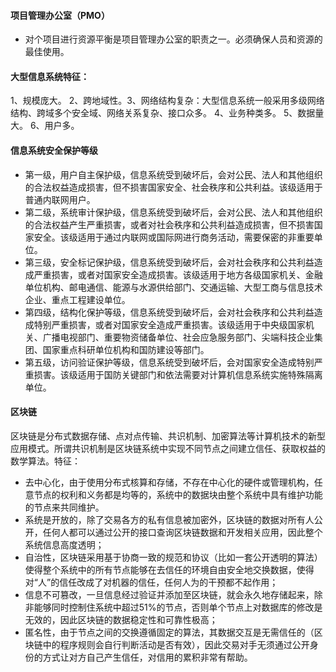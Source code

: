 #### 项目管理办公室（PMO）

- 对个项目进行资源平衡是项目管理办公室的职责之一。必须确保人员和资源的最佳使用。

#### 大型信息系统特征：

1、规模庞大。 2、跨地域性。3、网络结构复杂：大型信息系统一般采用多级网络结构、跨域多个安全域、网络关系复杂、接口众多。 4、业务种类多。 5、数据量大。 6、用户多。

#### 信息系统安全保护等级

- 第一级，用户自主保护级，信息系统受到破坏后，会对公民、法人和其他组织的合法权益造成损害，但不损害国家安全、社会秩序和公共利益。该级适用于普通内联网用户。
- 第二级，系统审计保护级，信息系统受到破坏后，会对公民、法人和其他组织的合法权益产生严重损害，或者对社会秩序和公共利益造成损害，但不损害国家安全。该级适用于通过内联网或国际网进行商务活动，需要保密的非重要单位。
- 第三级，安全标记保护级，信息系统受到破坏后，会对社会秩序和公共利益造成严重损害，或者对国家安全造成损害。该级适用于地方各级国家机关、金融单位机构、邮电通信、能源与水源供给部门、交通运输、大型工商与信息技术企业、重点工程建设单位。
- 第四级，结构化保护等级，信息系统受到破坏后，会对社会秩序和公共利益造成特别严重损害，或者对国家安全造成严重损害。该级适用于中央级国家机关、广播电视部门、重要物资储备单位、社会应急服务部门、尖端科技企业集团、国家重点科研单位机构和国防建设等部门。
- 第五级，访问验证保护等级，信息系统受到破坏后，会对国家安全造成特别严重损害。该级适用于国防关键部门和依法需要对计算机信息系统实施特殊隔离单位。



#### 区块链

 区块链是分布式数据存储、点对点传输、共识机制、加密算法等计算机技术的新型应用模式。所谓共识机制是区块链系统中实现不同节点之间建立信任、获取权益的数学算法。特征：

- 去中心化，由于使用分布式核算和存储，不存在中心化的硬件或管理机构，任意节点的权利和义务都是均等的，系统中的数据块由整个系统中具有维护功能的节点来共同维护。
- 系统是开放的，除了交易各方的私有信息被加密外，区块链的数据对所有人公开，任何人都可以通过公开的接口查询区块链数据和开发相关应用，因此整个系统信息高度透明；
- 自治性，区块链采用基于协商一致的规范和协议（比如一套公开透明的算法）使得整个系统中的所有节点能够在去信任的环境自由安全地交换数据，使得对“人”的信任改成了对机器的信任，任何人为的干预都不起作用；
- 信息不可篡改，一旦信息经过验证并添加至区块链，就会永久地存储起来，除非能够同时控制住系统中超过51%的节点，否则单个节点上对数据库的修改是无效的，因此区块链的数据稳定性和可靠性极高；
- 匿名性，由于节点之间的交换遵循固定的算法，其数据交互是无需信任的（区块链中的程序规则会自行判断活动是否有效），因此交易对手无须通过公开身份的方式让对方自己产生信任，对信用的累积非常有帮助。